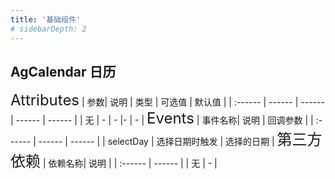 ```yaml
---
title: '基础组件'
# sidebarDepth: 2
---
```

## AgCalendar 日历
<ClientOnly>
<ag-calendar></ag-calendar>
<font size=5>Attributes</font>
| 参数| 说明 | 类型 | 可选值 | 默认值 |
| :------ | ------ | ------ | ------ | ------ |
| 无 | - | - |- | - |
<font size=5>Events</font>
| 事件名称| 说明 | 回调参数 |
| :------ | ------ | ------ |
| selectDay | 选择日期时触发 | 选择的日期 |
<font size=5>第三方依赖</font>
| 依赖名称| 说明 |
| :------ | ------ |
| 无 | - |

</ClientOnly>
